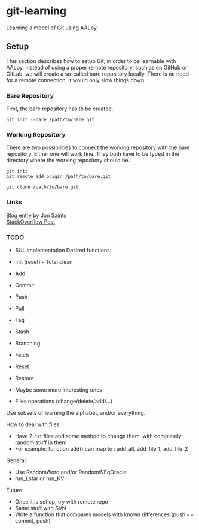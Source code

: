 # git-learning
Learning a model of Git using AALpy.

## Setup
This section describes how to setup Git, in order to be learnable with AALpy. Instead of using a proper remote repository, such as on GitHub or GitLab, we will create a so-called bare repository locally. There is no need for a remote connection, it would only slow things down.

### Bare Repository
First, the bare repository has to be created.
```
git init --bare /path/to/bare.git
```

### Working Repository
There are two possibilities to connect the working repository with the bare repository. Either one will work fine. They both have to be typed in the directory where the working repository should be.
```
git init
git remote add origin /path/to/bare.git
```
```
git clone /path/to/bare.git
```

### Links
[Blog entry by Jon Saints](https://www.saintsjd.com/2011/01/what-is-a-bare-git-repository/)  
[StackOverflow Post](https://stackoverflow.com/questions/10603671/how-to-add-a-local-repo-and-treat-it-as-a-remote-repo)

### TODO
- SUL implementation
Desired functions:
- Init (reset) - Total clean
- Add
- Commit
- Push
- Pull
- Tag
- Stash
- Branching
- Fetch
- Reset
- Restore
- Maybe some more interesting ones

- Files operations (change/delete/add/...)

Use subsets of learning the alphabet, and/or everything.

How to deal with files:
- Have 2 .txt files and some method to change them, with completely random stuff in them
- For example: function add() can map to : add_all, add_file_1, add_file_2

General:
- Use RandomWord and/or RandomWEqOracle
- run_Lstar or run_KV

Future:
- Once it is set up, try with remote repo
- Same stuff with SVN
- Write a function that compares models with known differences (push == commit, push)

